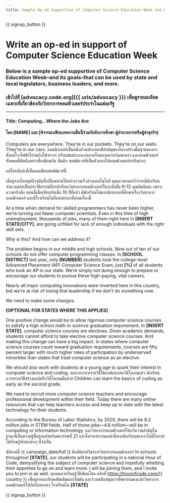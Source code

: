 ```yaml
---
title: Sample Op-ed Supportive of Computer Science Education Week and Hour of Code
---
```


{{ signup_button }}

# Write an op-ed in support of Computer Science Education Week

### Below is a sample op-ed supportive of Computer Science Education Week–and its goals–that can be used by state and local legislators, business leaders, and more.

### เข้าไปที่ [advocacy.code.org]({{ urls/advocacy }}) เพื่อดูรายละเอียดเฉพาะที่เกี่ยวข้องกับวิทยาการคอมพิวเตอร์ประจำในแต่ละรัฐ

* * *

#### Title: Computing…Where the Jobs Are

#### โดย [NAME] และ [พิจารณาเขียนบทความชิ้นนี้ร่วมกับนักการศึกษา ผู้อำนวยการหรือผู้นำธุรกิจ]

Computers are everywhere. They’re in our pockets. They’re on our walls. They’re in our cars. คอมพิวเตอร์เป็นหนึ่งส่วนประกอบที่สำคัญของโครงสร้างพื้นฐานของเรา ตั้งแต่โรงไฟฟ้าไปจนถึงไฟจราจร หรือแม้แต่ระบบงานภายในตลาดการเงินของเรา และคอมพิวเตอร์ทั้งหมดนี้มีหนึ่งอย่างที่เหมือนกัน นั่นคือ ซอฟต์แวร์ที่เป็นตัวบอกให้คอมพิวเตอร์ทำสิ่งต่างๆ

แต่ใครกันล่ะที่เป็นคนเขียนซอฟต์แวร์นี้

เมื่อดูจากโลกยุคปัจจุบันที่เปลี่ยนผ่านได้อย่างรวดเร็วด้วยเทคโนโลยี คุณอาจคาดหวังว่าจะมีนักเรียนจำนวนมากเป็นประวัติการณ์ที่กำลังเรียนวิทยาการคอมพิวเตอร์ในระดับชั้น K-12 คุณคิดผิดนะ เพราะความจริงคือ ตอนนี้เมื่อเทียบกับเมื่อ 10 ปีที่แล้ว มีนักเรียนไม่มากนักหรอกที่ศึกษาเรื่องวิทยาการคอมพิวเตอร์ และมีโรงเรียนไม่กี่แห่งหรอกที่สอนเรื่องนี้

At a time when demand for skilled programmers has never been higher, we’re turning out fewer computer scientists. Even in this time of high unemployment, thousands of jobs, many of them right here in **[INSERT STATE/CITY]**, are going unfilled for lack of enough individuals with the right skill sets.

Why is this? And how can we address it?

The problem begins in our middle and high schools. Nine out of ten of our schools do not offer computer programming classes. In **[SCHOOL DISTRICT]** last year, only **[NUMBER]** students took the college-level Advanced Placement (AP) Computer Science Exam, just **[%]** of all students who took an AP in our state. We’re simply not doing enough to prepare or encourage our students to pursue these high-paying, vital careers.

Nearly all major computing innovations were invented here in this country, but we’re at risk of losing that leadership if we don’t do something now.

We need to make some changes.

**[OPTIONAL FOR STATES WHERE THIS APPLIES]**

One positive change would be to allow rigorous computer science courses to satisfy a high school math or science graduation requirement. In **[INSERT STATE]**, computer science courses are electives. Given academic demands, students cannot afford to take elective computer science courses. And making this change can have a big impact. In states where computer science courses count toward graduation requirements, courses are fifty percent larger with much higher rates of participation by underserved minorities than states that treat computer science as an elective.

We should also work with students at a young age to spark their interest in computer science and coding. นอกจากจะทราบวิธีใช้แอปและเล่นวิดีโอเกมแล้ว นักเรียนควรทราบวิธีสร้างแอปหรือวิดีโอเกมนั้นด้วย Children can learn the basics of coding as early as the second grade.

We need to recruit more computer science teachers and encourage professional development within their field. Today there are many online resources that can help teachers access and keep up to date with the latest technology for their students.

According to the Bureau of Labor Statistics, by 2020, there will be 9.2 million jobs in STEM fields. Half of those jobs—4.6 million—will be in computing or information technology. และวิทยาการคอมพิวเตอร์ได้ทวีความสำคัญในฐานะที่เป็นความรู้พื้นฐานสำหรับศตวรรษที่ 21 แล้วใครจะทำงานเหล่านี้หากนักเรียนของเราไม่มีโอกาสได้เรียนรู้ทักษะต่างๆ ที่จำเป็น

สัปดาห์นี้ {{ campaign_date/full }} คือสัปดาห์วิชาการวิทยาการคอมพิวเตอร์ In schools throughout **[STATE]**, our students will be participating in a national Hour of Code, demystifying the subject of computer science and hopefully whetting their appetites to go on and learn more. I will be joining them, and I invite you to join in as well. ทุกคนควรเรียนรู้วิธีเขียนโค้ด คลิกที่ https://hourofcode.com/{{ country }} เพื่อดูรายละเอียดเพิ่มเติมและเริ่มต้น และร่วมสนับสนุนเราที่พยายามแนะนำวิทยาการคอมพิวเตอร์ให้กับอีกหลายๆ โรงเรียนใน **[STATE]**

{{ signup_button }}